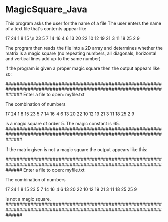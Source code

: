 # MagicSquare_Java

This program asks the user for the name of a file
The user enters the name of a text file that's contents appear like

17 24 1 8 15 \n
23 5 7 14 16
4 6 13 20 22
10 12 19 21 3
11 18 25 2 9

The program then reads the file into a 2D array and determines 
whether the matrix is a magic square (no repeating numbers, all diagonals, horizontal and vertical lines add up to the same number)

if the program is given a proper magic square then the output appears like so:

######################################################################################################################
Enter a file to open: 
myfile.txt

The combination of numbers 

17 24 1 8 15 
23 5 7 14 16 
4 6 13 20 22 
10 12 19 21 3 
11 18 25 2 9 

is a magic square of order 5. The magic constant is 65.
######################################################################################################################

if the matrix given is not a magic square the output appears like this:

######################################################################################################################
Enter a file to open: 
myfile.txt

The combination of numbers 

17 24 1 8 15 
23 5 7 14 16 
4 6 13 20 22 
10 12 19 21 3 
11 18 25 25 9 

is not a magic square.
######################################################################################################################



